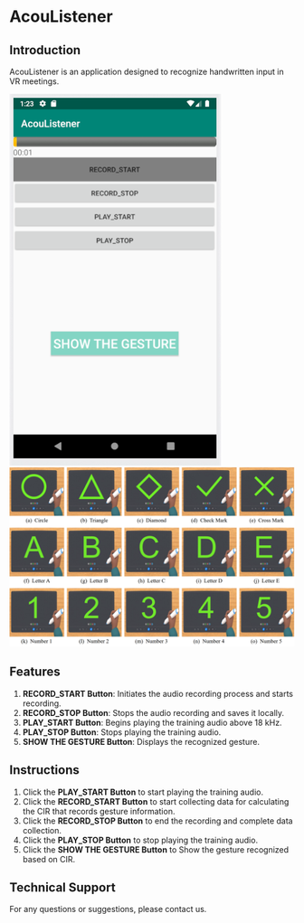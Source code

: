 # AcouListener

## Introduction
AcouListener is an application designed to recognize handwritten input in VR meetings.

![shotscreen](image1.png)
![handwriting](image2.png)

## Features
1. **RECORD_START Button**: Initiates the audio recording process and starts recording.
2. **RECORD_STOP Button**: Stops the audio recording and saves it locally.
3. **PLAY_START Button**: Begins playing the training audio above 18 kHz.
4. **PLAY_STOP Button**: Stops playing the training audio.
5. **SHOW THE GESTURE Button**: Displays the recognized gesture.

## Instructions
1. Click the **PLAY_START Button** to start playing the training audio.
2. Click the **RECORD_START Button** to start collecting data for calculating the CIR that records gesture information.
3. Click the **RECORD_STOP Button** to end the recording and complete data collection.
4. Click the **PLAY_STOP Button** to stop playing the training audio.
5. Click the **SHOW THE GESTURE Button** to Show the gesture recognized based on CIR.

## Technical Support
For any questions or suggestions, please contact us.
